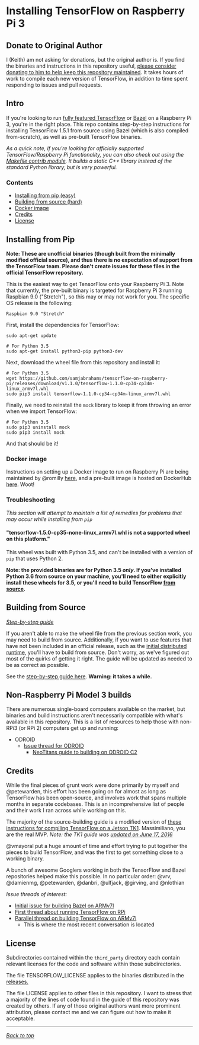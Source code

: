 # Installing TensorFlow on Raspberry Pi 3

## Donate to Original Author

I (Keith) am not asking for donations, but the original author is. If you find the binaries and instructions in this repository useful, [please consider donating to him to help keep this repository maintained](https://pledgie.com/campaigns/33260). It takes hours of work to compile each new version of TensorFlow, in addition to time spent responding to issues and pull requests. 

## Intro

If you're looking to run [fully featured TensorFlow](https://github.com/tensorflow/tensorflow) or [Bazel](https://github.com/bazelbuild/bazel) on a Raspberry Pi 3, you're in the right place. This repo contains step-by-step instructions for installing TensorFlow 1.5.1 from source using Bazel (which is also compiled from-scratch), as well as pre-built TensorFlow binaries.

_As a quick note, if you're looking for officially supported TensorFlow/Raspberry Pi functionality, you can also check out using the [Makefile contrib module](https://github.com/tensorflow/tensorflow/tree/master/tensorflow/contrib/makefile). It builds a static C++ library instead of the standard Python library, but is very powerful._

### Contents

* [Installing from pip (easy)](#installing-from-pip)
* [Building from source (hard)](#building-from-source)
* [Docker image](#docker-image)
* [Credits](#credits)
* [License](#license)

## Installing from Pip

**Note: These are unofficial binaries (though built from the minimally modified official source), and thus there is no expectation of support from the TensorFlow team. Please don't create issues for these files in the official TensorFlow repository.**

This is the easiest way to get TensorFlow onto your Raspberry Pi 3. Note that currently, the pre-built binary is targeted for Raspberry Pi 3 running Raspbian 9.0 ("Stretch"), so this may or may not work for you. The specific OS release is the following:

```
Raspbian 9.0 "Stretch"
```

First, install the dependencies for TensorFlow:

```shell
sudo apt-get update

# For Python 3.5
sudo apt-get install python3-pip python3-dev
```

Next, download the wheel file from this repository and install it:

```shell
# For Python 3.5
wget https://github.com/samjabrahams/tensorflow-on-raspberry-pi/releases/download/v1.1.0/tensorflow-1.1.0-cp34-cp34m-linux_armv7l.whl
sudo pip3 install tensorflow-1.1.0-cp34-cp34m-linux_armv7l.whl
```

Finally, we need to reinstall the `mock` library to keep it from throwing an error when we import TensorFlow:

```shell
# For Python 3.5
sudo pip3 uninstall mock
sudo pip3 install mock
```

And that should be it!

### Docker image

Instructions on setting up a Docker image to run on Raspberry Pi are being maintained by @romilly [here](https://github.com/romilly/rpi-docker-tensorflow), and a pre-built image is hosted on DockerHub [here](https://hub.docker.com/r/romilly/rpi-docker-tensorflow/). Woot!

### Troubleshooting

_This section will attempt to maintain a list of remedies for problems that may occur while installing from `pip`_

#### "tensorflow-1.5.0-cp35-none-linux_armv7l.whl is not a supported wheel on this platform."

This wheel was built with Python 3.5, and can't be installed with a version of `pip` that uses Python 2. 

**Note: the provided binaries are for Python 3.5 _only_. If you've installed Python 3.6 from source on your machine, you'll need to either explicitly install these wheels for 3.5, or you'll need to build TensorFlow [from source](GUIDE.md).**

## Building from Source

[_Step-by-step guide_](GUIDE.md)

If you aren't able to make the wheel file from the previous section work, you may need to build from source. Additionally, if you want to use features that have not been included in an official release, such as the [initial distributed runtime](https://github.com/tensorflow/tensorflow/tree/master/tensorflow/core/distributed_runtime), you'll have to build from source. Don't worry, as we've figured out most of the quirks of getting it right. The guide will be updated as needed to be as correct as possible.

See the [step-by-step guide here](GUIDE.md). **Warning: it takes a while.**

## Non-Raspberry Pi Model 3 builds

There are numerous single-board computers available on the market, but binaries and build instructions aren't necessarily compatible with what's available in this repository. This is a list of resources to help those with non-RPi3 (or RPi 2) computers get up and running:

* ODROID
    * [Issue thread for ODROID](https://github.com/samjabrahams/tensorflow-on-raspberry-pi/issues/41)
		* [NeoTitans guide to building on ODROID C2](https://www.neotitans.net/install-tensorflow-on-odroid-c2.html)

## Credits

While the final pieces of grunt work were done primarily by myself and @petewarden, this effort has been going on for almost as long as TensorFlow has been open-source, and involves work that spans multiple months in separate codebases. This is an incomprehensive list of people and their work I ran across while working on this.

The majority of the source-building guide is a modified version of [these instructions for compiling TensorFlow on a Jetson TK1](http://cudamusing.blogspot.com/2015/11/building-tensorflow-for-jetson-tk1.html). Massimiliano, you are the real MVP. _Note: the TK1 guide was [updated on June 17, 2016](http://cudamusing.blogspot.com/2016/06/tensorflow-08-on-jetson-tk1.html)_

@vmayoral put a huge amount of time and effort trying to put together the pieces to build TensorFlow, and was the first to get something close to a working binary.

A bunch of awesome Googlers working in both the TensorFlow and Bazel repositories helped make this possible. In no particular order: @vrv, @damienmg, @petewarden, @danbri, @ulfjack, @girving, and @nlothian

_Issue threads of interest:_

* [Initial issue for building Bazel on ARMv7l](https://github.com/bazelbuild/bazel/issues/606)
* [First thread about running TensorFlow on RPi](https://github.com/tensorflow/tensorflow/issues/254)
* [Parallel thread on building TensorFlow on ARMv7l](https://github.com/tensorflow/tensorflow/issues/445)
	* This is where the most recent conversation is located

## License

Subdirectories contained within the `third_party` directory each contain relevant licenses for the code and software within those subdirectories.

The file TENSORFLOW_LICENSE applies to the binaries distributed in the [releases.](https://github.com/samjabrahams/tensorflow-on-raspberry-pi/releases)

The file LICENSE applies to other files in this repository. I want to stress that a majority of the lines of code found in the guide of this repository was created by others. If any of those original authors want more prominent attribution, please contact me and we can figure out how to make it acceptable.

---

_[Back to top](#installing-tensorflow-on-raspberry-pi-3-and-probably-2-as-well)_
